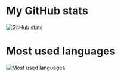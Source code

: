 # My GitHub stats
![GitHub stats](https://github-readme-stats.vercel.app/api?username=molangning&show_icons=true&count_private=true&theme=transparent)
# Most used languages
![Most used languages](https://github-readme-stats.vercel.app/api/top-langs/?username=molangning&theme=transparent)


<!--
**molangning/molangning** is a ✨ _special_ ✨ repository because its `README.md` (this file) appears on your GitHub profile.

Here are some ideas to get you started:

- 🔭 I’m currently working on ...
- 🌱 I’m currently learning ...
- 👯 I’m looking to collaborate on ...
- 🤔 I’m looking for help with ...
- 💬 Ask me about ...
- 📫 How to reach me: ...
- 😄 Pronouns: ...
- ⚡ Fun fact: ...
-->
